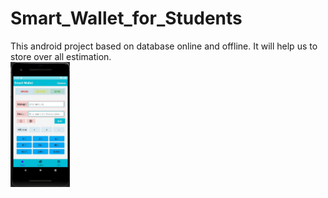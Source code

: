 # Smart_Wallet_for_Students
This android project based on database online and offline. It will help us to store over all estimation.</br> 
<img src="Images/Home.jpg" height="200">
